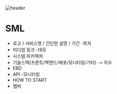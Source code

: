 ![header](https://capsule-render.vercel.app/api?type=wave&color=auto&height=300&section=header&text=SML&fontSize=90)
# SML
- 로고 / 서비스명 / 간단한 설명 / 기간
-목차
- 미디엄 링크
-데모
- 시스템 아키텍처
- 기술스택(프론트/백엔드/배포/모니터링/기타) -> 히수 
- ERD
- API
-모니터링
- HOW TO START
- 멤버
